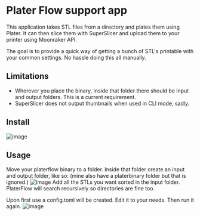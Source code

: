# Plater Flow support app

This application takes STL files from a directory and plates them using Plater.
It can then slice them with SuperSlicer and upload them to your printer using Moonraker API.

The goal is to provide a quick way of getting a bunch of STL's printable with your common settings.
No hassle doing this all manually.

## Limitations

* Wherever you place the binary, inside that folder there should be input and output folders. This is a current requirement.
* SuperSlicer does not output thumbnails when used in CLI mode, sadly.

## Install

![image](https://user-images.githubusercontent.com/227830/158068869-dd6cb941-8bd0-451b-abf4-5213a5f3be55.png)

## Usage

Move your platerflow binary to a folder. 
Inside that folder create an input and output folder, like so: (mine also have a platerbinary folder but that is ignored.)
![image](https://user-images.githubusercontent.com/227830/158069117-6f4d2771-537f-458f-b8e3-b8067c5c5fcd.png)
Add all the STLs you want sorted in the input folder. PlaterFlow will search recursively so directories are fine too.

Upon first use a config.toml will be created. Edit it to your needs. Then run it again.
![image](https://user-images.githubusercontent.com/227830/158069084-b97994f7-11f7-482e-baba-c36c8a8f8023.png)
